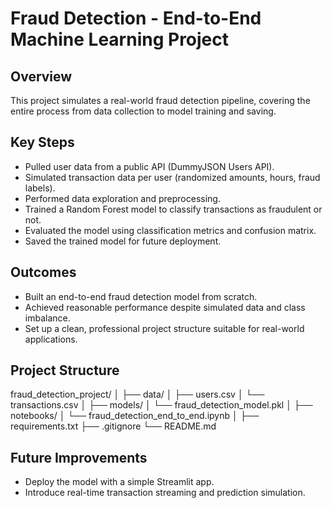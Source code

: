 # Fraud Detection - End-to-End Machine Learning Project

## Overview
This project simulates a real-world fraud detection pipeline, covering the entire process from data collection to model training and saving.

## Key Steps
- Pulled user data from a public API (DummyJSON Users API).
- Simulated transaction data per user (randomized amounts, hours, fraud labels).
- Performed data exploration and preprocessing.
- Trained a Random Forest model to classify transactions as fraudulent or not.
- Evaluated the model using classification metrics and confusion matrix.
- Saved the trained model for future deployment.

## Outcomes
- Built an end-to-end fraud detection model from scratch.
- Achieved reasonable performance despite simulated data and class imbalance.
- Set up a clean, professional project structure suitable for real-world applications.

## Project Structure

fraud_detection_project/
│
├── data/
│   ├── users.csv
│   └── transactions.csv
│
├── models/
│   └── fraud_detection_model.pkl
│
├── notebooks/
│   └── fraud_detection_end_to_end.ipynb
│
├── requirements.txt
├── .gitignore
└── README.md

## Future Improvements
- Deploy the model with a simple Streamlit app.
- Introduce real-time transaction streaming and prediction simulation.